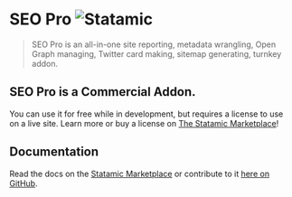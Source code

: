 # SEO Pro ![Statamic](https://img.shields.io/badge/statamic-2.10-blue.svg?style=flat-square)
> SEO Pro is an all-in-one site reporting, metadata wrangling, Open Graph managing, Twitter card making, sitemap generating, turnkey addon.

## SEO Pro is a Commercial Addon.

You can use it for free while in development, but requires a license to use on a live site. Learn more or buy a license on [The Statamic Marketplace](https://statamic.com/marketplace/addons/seo-pro)!

## Documentation

Read the docs on the [Statamic Marketplace](https://statamic.com/markeplace/addons/seo-pro/docs) or contribute to it [here on GitHub](DOCUMENTATION.md).
